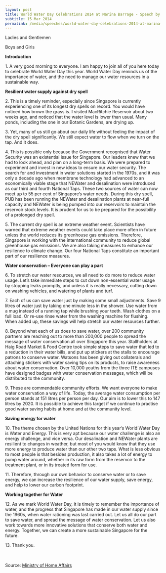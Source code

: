 ```yaml
---
layout: post
title: World Water Day Celebrations 2014 at Marina Barrage - Speech by Deputy Prime Minister, Coordinating Minister for National Security and Minister for Home Affairs Teo Chee Hean
subtitle: 15 Mar 2014
permalink: /media/speeches/world-water-day-celebrations-2014-at-marina-barrage---speech-by-deputy-prime-minister-coordinating-minister-for-national-security-and-minister-for-home-affairs-mr-teo-chee-hean/
---
```


Ladies and Gentlemen

Boys and Girls

**Introduction**

1\. A very good morning to everyone. I am happy to join all of you here today to celebrate World Water Day this year. World Water Day reminds us of the importance of water, and the need to manage our water resources in a sustainable way.

**Resilient water supply against dry spell**

2\. This is a timely reminder, especially since Singapore is currently experiencing one of its longest dry spells on record. You would have noticed how brown the grass is. I visited MacRitchie Reservoir about two weeks ago, and noticed that the water level is lower than usual. Many ponds, including the one in our Botanic Gardens, are drying up.

3\. Yet, many of us still go about our daily life without feeling the impact of the dry spell significantly. We still expect water to flow when we turn on the tap. And it does.

4\. This is possible only because the Government recognised that Water Security was an existential issue for Singapore. Our leaders knew that we had to look ahead, and plan on a long-term basis. We were prepared to experiment and invest in new ideas to ensure our water security. The search for and investment in water solutions started in the 1970s, and it was only a decade ago when membrane technology had advanced to an economically viable stage that NEWater and desalination were introduced as our third and fourth National Taps. These two sources of water can now meet up to 55 per cent of Singapore’s water needs. During this dry spell, PUB has been running the NEWater and desalination plants at near-full capacity and NEWater is being pumped into our reservoirs to maintain the reservoir stock levels. It is prudent for us to be prepared for the possibility of a prolonged dry spell.

5\. The current dry spell is an extreme weather event. Scientists have warned that extreme weather events could take place more often in future unless the world reduces its greenhouse gas emissions. Therefore, Singapore is working with the international community to reduce global greenhouse gas emissions. We are also taking measures to enhance our resilience to climate change. Our four National Taps constitute an important part of our resilience measures.

**Water conservation – Everyone can play a part**

6\. To stretch our water resources, we all need to do more to reduce water usage. Let’s take immediate steps to cut down non-essential water usage by stopping leaks promptly, and unless it is really necessary, cutting down on washing vehicles, and watering of plants and turf.

7\. Each of us can save water just by making some small adjustments. Save 9 litres of water just by taking one minute less in the shower. Use water from a mug instead of a running tap while brushing your teeth. Wash clothes on a full load. Or re-use rinse water from the washing machine for flushing. When added up, these savings will help stretch our water resources further.

8\. Beyond what each of us does to save water, over 200 community partners are reaching out to more than 200,000 people to spread the message of water conservation all over Singapore this year. Stallholders at Haig Road Market & Food Centre took simple steps to save water that led to a reduction in their water bills, and put up stickers at the stalls to encourage patrons to conserve water. Watsons has been giving out collaterals and attaching stickers with water saving tips on its products, to raise awareness about water conservation. Over 10,000 youths from the three ITE campuses have designed badges with water conservation messages, which will be distributed to the community.

9\. These are commendable community efforts. We want everyone to make water conservation a way of life. Today, the average water consumption per person stands at 151 litres per person per day. Our aim is to lower this to 147 litres by 2020. It is possible to achieve this target if we continue to practise good water saving habits at home and at the community level.

**Saving energy for water**

10\. The theme chosen by the United Nations for this year’s World Water Day is Water and Energy. This is very apt because our water challenge is also an energy challenge, and vice versa. Our desalination and NEWater plants are resilient to changes in weather, but most of you would know that they use more energy to produce water than our other two taps. What is less obvious to most people is that besides production, it also takes a lot of energy to pump water around, whether in its raw form from the reservoir to the treatment plant, or in its treated form for use.

11\. Therefore, through our own behavior to conserve water or to save energy, we can increase the resilience of our water supply, save energy, and help to lower our carbon footprint.

**Working together for Water**

12\. As we mark World Water Day, it is timely to remember the importance of water, and the progress that Singapore has made in our water supply since the 1960s, when water rationing was last carried out. Let us all do our part to save water, and spread the message of water conservation. Let us also work towards more innovative solutions that conserve both water and energy. Together, we can create a more sustainable Singapore for the future.

13\. Thank you.
<br><br><br> 


Source: [<a href="https://www.mha.gov.sg/" target="_blank">Ministry of Home Affairs</a>](https://www.mha.gov.sg/)
